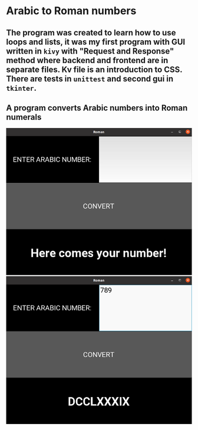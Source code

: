 # Arabic to Roman numbers

## The program was created to learn how to use loops and lists, it was my first program with GUI written in `kivy` with "Request and Response" method where backend and frontend are in separate files. Kv file is an introduction to CSS. There are tests in `unittest` and second gui in `tkinter`.

## A program converts Arabic numbers into Roman numerals


![1](1.png) ![3](3.png)
